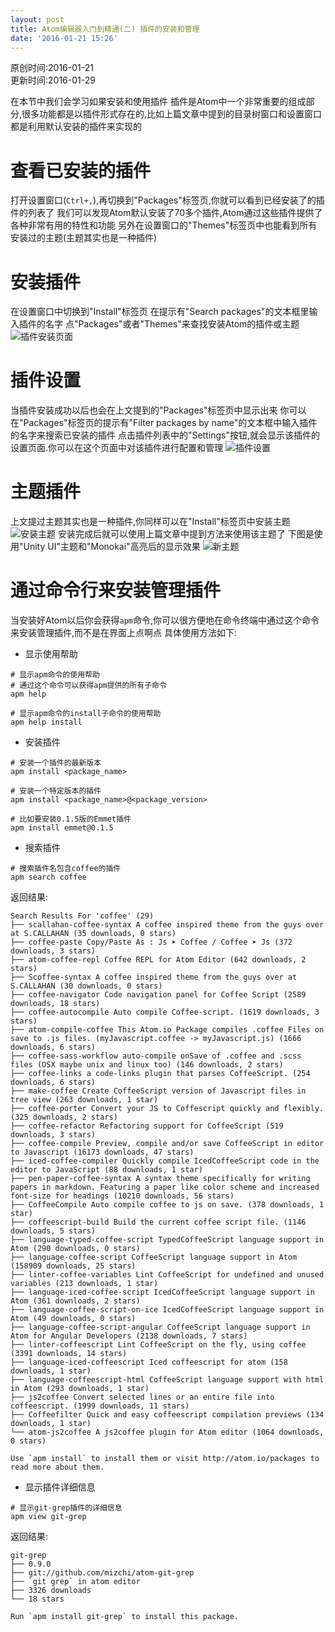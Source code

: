 ```yaml
---
layout: post
title: Atom编辑器入门到精通(二) 插件的安装和管理
date: '2016-01-21 15:26'
---
```


原创时间:2016-01-21<br>更新时间:2016-01-29

在本节中我们会学习如果安装和使用插件
插件是Atom中一个非常重要的组成部分,很多功能都是以插件形式存在的,比如上篇文章中提到的目录树窗口和设置窗口都是利用默认安装的插件来实现的

# 查看已安装的插件
打开设置窗口(`Ctrl+,`),再切换到"Packages"标签页,你就可以看到已经安装了的插件的列表了
我们可以发现Atom默认安装了70多个插件,Atom通过这些插件提供了各种非常有用的特性和功能
另外在设置窗口的"Themes"标签页中也能看到所有安装过的主题(主题其实也是一种插件)

# 安装插件
在设置窗口中切换到"Install"标签页
在提示有"Search packages"的文本框里输入插件的名字
点"Packages"或者"Themes"来查找安装Atom的插件或主题
![插件安装页面](https://raw.githubusercontent.com/PeterHo/images/master/blog/editor/atom/atom_2/packages-install.png)

# 插件设置
当插件安装成功以后也会在上文提到的"Packages"标签页中显示出来
你可以在"Packages"标签页的提示有"Filter packages by name"的文本框中输入插件的名字来搜索已安装的插件
点击插件列表中的"Settings"按钮,就会显示该插件的设置页面.你可以在这个页面中对该插件进行配置和管理
![插件设置](https://raw.githubusercontent.com/PeterHo/images/master/blog/editor/atom/atom_2/package-specific-settings.png)

# 主题插件
上文提过主题其实也是一种插件,你同样可以在"Install"标签页中安装主题
![安装主题](https://raw.githubusercontent.com/PeterHo/images/master/blog/editor/atom/atom_2/themes.png)
安装完成后就可以使用上篇文章中提到方法来使用该主题了
下图是使用"Unity UI"主题和"Monokai"高亮后的显示效果
![新主题](https://raw.githubusercontent.com/PeterHo/images/master/blog/editor/atom/atom_2/unity-theme.png)

# 通过命令行来安装管理插件
当安装好Atom以后你会获得`apm`命令,你可以很方便地在命令终端中通过这个命令来安装管理插件,而不是在界面上点啊点
具体使用方法如下:
* 显示使用帮助

```
# 显示apm命令的使用帮助
# 通过这个命令可以获得apm提供的所有子命令
apm help

# 显示apm命令的install子命令的使用帮助
apm help install
```

* 安装插件

```
# 安装一个插件的最新版本
apm install <package_name>

# 安装一个特定版本的插件
apm install <package_name>@<package_version>

# 比如要安装0.1.5版的Emmet插件
apm install emmet@0.1.5
```

* 搜索插件

```
# 搜索插件名包含coffee的插件
apm search coffee
```
返回结果:
```
Search Results For 'coffee' (29)
├── scallahan-coffee-syntax A coffee inspired theme from the guys over at S.CALLAHAN (35 downloads, 0 stars)
├── coffee-paste Copy/Paste As : Js ➤ Coffee / Coffee ➤ Js (372 downloads, 3 stars)
├── atom-coffee-repl Coffee REPL for Atom Editor (642 downloads, 2 stars)
├── Scoffee-syntax A coffee inspired theme from the guys over at S.CALLAHAN (30 downloads, 0 stars)
├── coffee-navigator Code navigation panel for Coffee Script (2589 downloads, 18 stars)
├── coffee-autocompile Auto compile Coffee-script. (1619 downloads, 3 stars)
├── atom-compile-coffee This Atom.io Package compiles .coffee Files on save to .js files. (myJavascript.coffee -> myJavascript.js) (1666 downloads, 6 stars)
├── coffee-sass-workflow auto-compile onSave of .coffee and .scss files (OSX maybe unix and linux too) (146 downloads, 2 stars)
├── coffee-links a code-links plugin that parses CoffeeScript. (254 downloads, 6 stars)
├── make-coffee Create CoffeeScript version of Javascript files in tree view (263 downloads, 1 star)
├── coffee-porter Convert your JS to Coffescript quickly and flexibly. (325 downloads, 2 stars)
├── coffee-refactor Refactoring support for CoffeeScript (519 downloads, 3 stars)
├── coffee-compile Preview, compile and/or save CoffeeScript in editor to Javascript (16173 downloads, 47 stars)
├── iced-coffee-compiler Quickly compile IcedCoffeeScript code in the editor to JavaScript (88 downloads, 1 star)
├── pen-paper-coffee-syntax A syntax theme specifically for writing papers in markdown. Featuring a paper like color scheme and increased font-size for headings (10210 downloads, 56 stars)
├── CoffeeCompile Auto compile coffee to js on save. (378 downloads, 1 star)
├── coffeescript-build Build the current coffee script file. (1146 downloads, 5 stars)
├── language-typed-coffee-script TypedCoffeeScript language support in Atom (290 downloads, 0 stars)
├── language-coffee-script CoffeeScript language support in Atom (158909 downloads, 25 stars)
├── linter-coffee-variables Lint CoffeeScript for undefined and unused variables (213 downloads, 1 star)
├── language-iced-coffee-script IcedCoffeeScript language support in Atom (361 downloads, 2 stars)
├── language-coffee-script-on-ice IcedCoffeeScript language support in Atom (49 downloads, 0 stars)
├── language-coffee-script-angular CoffeeScript language support in Atom for Angular Developers (2138 downloads, 7 stars)
├── linter-coffeescript Lint CoffeeScript on the fly, using coffee (3391 downloads, 14 stars)
├── language-iced-coffeescript Iced coffeescript for atom (158 downloads, 1 star)
├── language-coffeescript-html CoffeeScript language support with html in Atom (293 downloads, 1 star)
├── js2coffee Convert selected lines or an entire file into coffeescript. (1999 downloads, 11 stars)
├── Coffeefilter Quick and easy coffeescript compilation previews (134 downloads, 1 star)
└── atom-js2coffee A js2coffee plugin for Atom editor (1064 downloads, 0 stars)

Use `apm install` to install them or visit http://atom.io/packages to read more about them.

```

* 显示插件详细信息

```
# 显示git-grep插件的详细信息
apm view git-grep
```
返回结果:
```
git-grep
├── 0.9.0
├── git://github.com/mizchi/atom-git-grep
├── `git grep` in atom editor
├── 3326 downloads
└── 18 stars

Run `apm install git-grep` to install this package.
```
